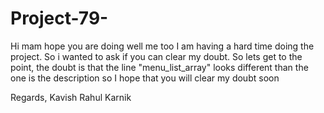 # Project-79-
 Hi mam hope you are doing well me too I am having a hard time doing the project.
 So i wanted to ask if you can clear my doubt.
 So lets get to the point, the doubt is that the line "menu_list_array" looks different than the one is the description so I hope that 
 you will clear my doubt soon
 
 Regards,
 Kavish Rahul Karnik
